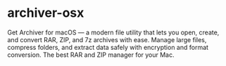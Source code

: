 # archiver-osx
Get Archiver for macOS — a modern file utility that lets you open, create, and convert RAR, ZIP, and 7z archives with ease. Manage large files, compress folders, and extract data safely with encryption and format conversion. The best RAR and ZIP manager for your Mac.  

